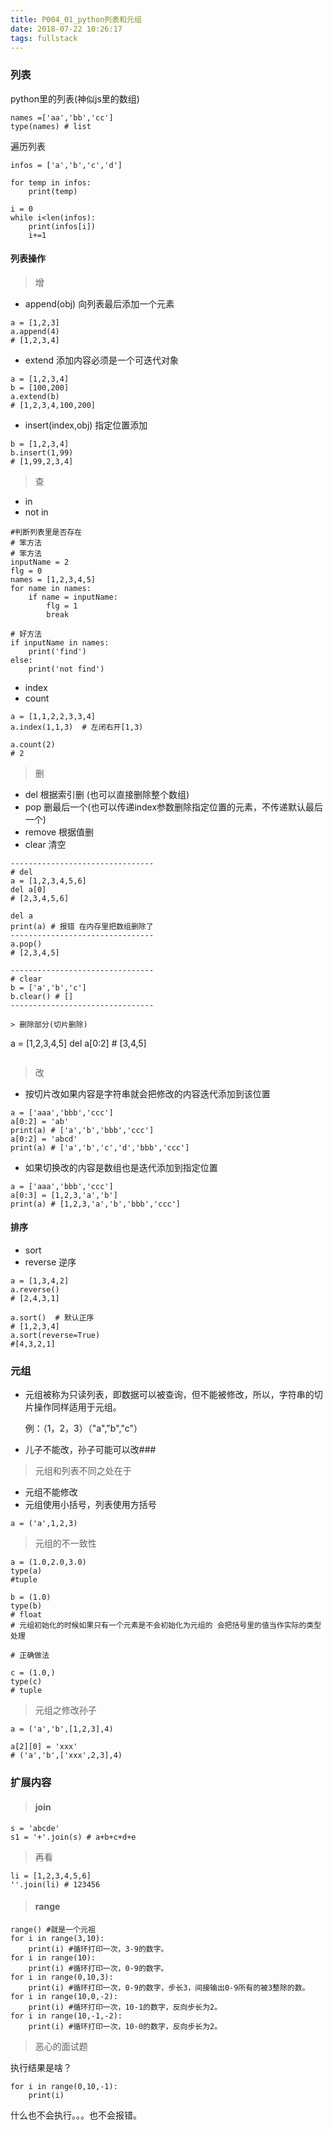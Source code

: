```yaml
---
title: P004_01_python列表和元组
date: 2018-07-22 10:26:17
tags: fullstack
---
```


### 列表

python里的列表(神似js里的数组)

```
names =['aa','bb','cc']
type(names) # list
```

遍历列表

```
infos = ['a','b','c','d']

for temp in infos:
    print(temp)

i = 0
while i<len(infos):
    print(infos[i])
    i+=1
```

#### 列表操作

> 增

- append(obj) 向列表最后添加一个元素

```
a = [1,2,3]
a.append(4)
# [1,2,3,4]
```

- extend 添加内容必须是一个可迭代对象

```
a = [1,2,3,4]
b = [100,200]
a.extend(b)
# [1,2,3,4,100,200]
```

- insert(index,obj) 指定位置添加

```
b = [1,2,3,4]
b.insert(1,99)
# [1,99,2,3,4]
```

> 查

- in
- not in 

```
#判断列表里是否存在
# 笨方法
# 笨方法
inputName = 2
flg = 0 
names = [1,2,3,4,5]
for name in names:
    if name = inputName:
        flg = 1
        break

# 好方法
if inputName in names:
    print('find')
else:
    print('not find')

```

- index
- count

```
a = [1,1,2,2,3,3,4]
a.index(1,1,3)  # 左闭右开[1,3)

a.count(2)
# 2
```

> 删

- del 根据索引删 (也可以直接删除整个数组)
- pop 删最后一个(也可以传递index参数删除指定位置的元素，不传递默认最后一个)
- remove 根据值删
- clear 清空

```
--------------------------------
# del
a = [1,2,3,4,5,6]
del a[0]
# [2,3,4,5,6]

del a 
print(a) # 报错 在内存里把数组删除了
--------------------------------
a.pop()
# [2,3,4,5]

--------------------------------
# clear
b = ['a','b','c']
b.clear() # []
--------------------------------

> 删除部分(切片删除)

```
a = [1,2,3,4,5]
del a[0:2] # [3,4,5]
```

```

> 改

- 按切片改如果内容是字符串就会把修改的内容迭代添加到该位置

```
a = ['aaa','bbb','ccc']
a[0:2] = 'ab'
print(a) # ['a','b','bbb','ccc']
a[0:2] = 'abcd'
print(a) # ['a','b','c','d','bbb','ccc']
```

- 如果切换改的内容是数组也是迭代添加到指定位置

```
a = ['aaa','bbb','ccc']
a[0:3] = [1,2,3,'a','b']
print(a) # [1,2,3,'a','b','bbb','ccc']

```

#### 排序

- sort 
- reverse 逆序

```
a = [1,3,4,2]
a.reverse()
# [2,4,3,1]

a.sort()  # 默认正序
# [1,2,3,4]
a.sort(reverse=True)
#[4,3,2,1]
```

### 元组

- 元组被称为只读列表，即数据可以被查询，但不能被修改，所以，字符串的切片操作同样适用于元组。

    例：（1，2，3）（"a","b","c"）
- 儿子不能改，孙子可能可以改###


> 元组和列表不同之处在于

- 元组不能修改
- 元组使用小括号，列表使用方括号

```
a = ('a',1,2,3)
```

> 元组的不一致性

```
a = (1.0,2.0,3.0)
type(a)
#tuple

b = (1.0)
type(b)
# float
# 元组初始化的时候如果只有一个元素是不会初始化为元组的 会把括号里的值当作实际的类型处理

# 正确做法

c = (1.0,)
type(c)
# tuple
```

> 元组之修改孙子

```
a = ('a','b',[1,2,3],4)

a[2][0] = 'xxx'
# ('a','b',['xxx',2,3],4)
```

### 扩展内容

> #### join

```
s = 'abcde'
s1 = '+'.join(s) # a+b+c+d+e
```

> 再看

```
li = [1,2,3,4,5,6]
''.join(li) # 123456
```

> #### range

```
range() #就是一个元祖
for i in range(3,10):
    print(i) #循环打印一次，3-9的数字。
for i in range(10):
    print(i) #循环打印一次，0-9的数字。
for i in range(0,10,3):
    print(i) #循环打印一次，0-9的数字，步长3，间接输出0-9所有的被3整除的数。
for i in range(10,0,-2):
    print(i) #循环打印一次，10-1的数字，反向步长为2。
for i in range(10,-1,-2):
    print(i) #循环打印一次，10-0的数字，反向步长为2。
```

> 恶心的面试题

执行结果是啥？

```
for i in range(0,10,-1):
    print(i)
```

什么也不会执行。。。也不会报错。